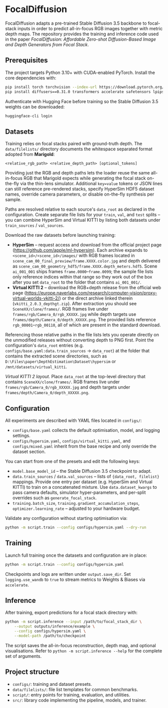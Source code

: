 # FocalDiffusion

FocalDiffusion adapts a pre-trained Stable Diffusion 3.5 backbone to focal-stack
inputs in order to predict all-in-focus RGB images together with metric depth
maps.  The repository provides the training and inference code used in the
paper *FocalDiffusion: Affordable Zero-shot Diffusion-Based Image and Depth
Generators from Focal Stack*.

## Prerequisites

The project targets Python 3.10+ with CUDA-enabled PyTorch.  Install the core
dependencies with:

```bash
pip install torch torchvision --index-url https://download.pytorch.org/whl/cu121
pip install diffusers==0.31.0 transformers accelerate safetensors lpips einops
```

Authenticate with Hugging Face before training so the Stable Diffusion 3.5
weights can be downloaded:

```bash
huggingface-cli login
```

## Datasets

Training relies on focal stacks paired with ground-truth depth.  The
`data/filelists/` directory documents the whitespace separated format adopted
from **Marigold**:

```
<relative_rgb_path> <relative_depth_path> [optional_tokens]
```

Providing just the RGB and depth paths lets the loader reuse the same
all-in-focus RGB that Marigold expects while generating the focal stack
on-the-fly via the thin-lens simulator.  Additional `key=value` tokens or JSON
lines can still reference pre-rendered stacks, specify HyperSim HDF5 dataset
names, override camera parameters, or disable on-the-fly synthesis per sample.

Paths are resolved relative to each source's `data_root` as declared in the
configuration.  Create separate file lists for your `train`, `val`, and `test`
splits – you can combine HyperSim and Virtual KITTI by listing both datasets
under `train_sources` / `val_sources`.

Download the raw datasets before launching training:

- **HyperSim** – request access and download from the official project page
  (<https://github.com/apple/ml-hypersim>).  Each archive expands to
  `<scene_id>/<scene_id>/images/` with RGB frames located in
  `scene_cam_00_final_preview/frame.XXXX.color.jpg` and depth delivered as
  `scene_cam_00_geometry_hdf5/frame.XXXX.depth_meters.hdf5`.  Scene
  `ai_001_001` ships frames `frame.0000`–`frame.0099`; the sample file lists only
  reference indices within that range so they work out of the box after you set
  `data_root` to the folder that contains `ai_001_001/`.
- **Virtual KITTI 2** – download the RGB+depth release from the official web
  page (<https://europe.naverlabs.com/research/computer-vision/proxy-virtual-worlds-vkitti-2/>)
  or the direct archive linked therein (`vkitti_2.0.3_depthgt.zip`).  After
  extraction you should see `SceneXX/clone/frames/`.  RGB frames live under
  `frames/rgb/Camera_0/rgb_XXXXX.jpg` while depth targets use
  `frames/depth/Camera_0/depth_XXXXX.png`.  The provided lists reference
  `rgb_00001`–`rgb_00110`, all of which are present in the standard download.

Referencing those relative paths in the file lists lets you operate directly on
the unmodified releases without converting depth to PNG first.  Point the
configuration's `data_root` entries (e.g. `configs/base.yaml:data.train_sources`
→ `data_root`) at the folder that contains the extracted scene directories, such
as `D:\Files\paper\DepthEstimation\Dataset\hypersim` or
`/mnt/datasets/virtual_kitti`.

*Virtual KITTI 2 layout.*  Place `data_root` at the top-level directory that
contains `SceneXX/clone/frames/`.  RGB frames live under
`frames/rgb/Camera_0/rgb_XXXXX.jpg` and depth targets under
`frames/depth/Camera_0/depth_XXXXX.png`.

## Configuration

All experiments are described with YAML files located in `configs/`:

- `configs/base.yaml` collects the default optimisation, model, and logging
  settings.
- `configs/hypersim.yaml`, `configs/virtual_kitti.yaml`, and
  `configs/mixed.yaml` inherit from the base recipe and only override the dataset
  section.

You can start from one of the presets and edit the following keys:

- `model.base_model_id` – the Stable Diffusion 3.5 checkpoint to adapt.
- `data.train_sources` / `data.val_sources` – lists of `{data_root, filelist}`
  mappings.  Provide one entry per dataset (e.g. HyperSim and Virtual KITTI) to
  train on a concatenated mixture.  Use `data.dataset_kwargs` to pass camera
  defaults, simulator hyper-parameters, and per-split overrides such as
  `generate_focal_stack`.
- `training.batch_size`, `training.gradient_accumulation_steps`,
  `optimizer.learning_rate` – adjusted to your hardware budget.

Validate any configuration without starting optimisation via:

```bash
python -m script.train --config configs/hypersim.yaml --dry-run
```

## Training

Launch full training once the datasets and configuration are in place:

```bash
python -m script.train --config configs/hypersim.yaml
```

Checkpoints and logs are written under `output.save_dir`.  Set
`logging.use_wandb` to `true` to stream metrics to Weights & Biases via
`accelerate`.

## Inference

After training, export predictions for a focal stack directory with:

```bash
python -m script.inference --input /path/to/focal_stack_dir \
    --output outputs/inference/example \
    --config configs/hypersim.yaml \
    --model-path /path/to/checkpoint
```

The script saves the all-in-focus reconstruction, depth map, and optional
visualisations.  Refer to `python -m script.inference --help` for the complete
set of arguments.

## Project structure

- `configs/`: training and dataset presets.
- `data/filelists/`: file list templates for common benchmarks.
- `script/`: entry points for training, evaluation, and utilities.
- `src/`: library code implementing the pipeline, models, and trainer.

